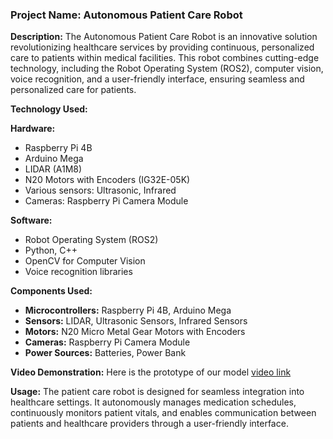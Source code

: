 ### Project Name: Autonomous Patient Care Robot

**Description:** 
The Autonomous Patient Care Robot is an innovative solution revolutionizing healthcare services by providing continuous, personalized care to patients within medical facilities. This robot combines cutting-edge technology, including the Robot Operating System (ROS2), computer vision, voice recognition, and a user-friendly interface, ensuring seamless and personalized care for patients.

**Technology Used:** 

**Hardware:**
- Raspberry Pi 4B
- Arduino Mega
- LIDAR (A1M8)
- N20 Motors with Encoders (IG32E-05K)
- Various sensors: Ultrasonic, Infrared
- Cameras: Raspberry Pi Camera Module

**Software:**
- Robot Operating System (ROS2)
- Python, C++
- OpenCV for Computer Vision
- Voice recognition libraries

**Components Used:** 
- **Microcontrollers:** Raspberry Pi 4B, Arduino Mega
- **Sensors:** LIDAR, Ultrasonic Sensors, Infrared Sensors
- **Motors:** N20 Micro Metal Gear Motors with Encoders
- **Cameras:** Raspberry Pi Camera Module
- **Power Sources:** Batteries, Power Bank

**Video Demonstration:** 
Here is the prototype of our model [video link](https://youtu.be/6Nv3aHWfnFs)

**Usage:** 
The patient care robot is designed for seamless integration into healthcare settings. It autonomously manages medication schedules, continuously monitors patient vitals, and enables communication between patients and healthcare providers through a user-friendly interface.

